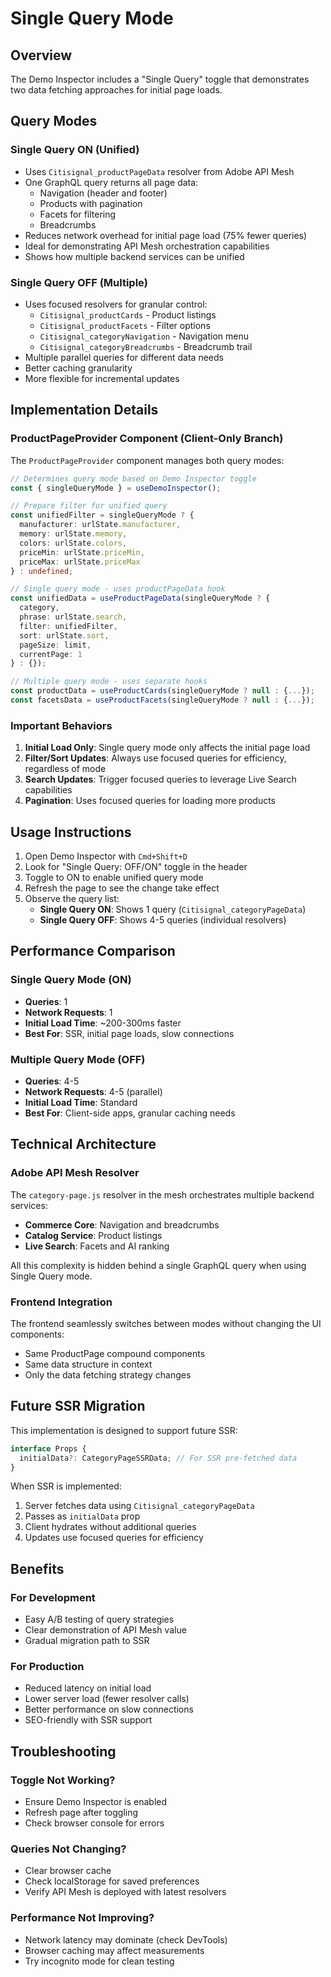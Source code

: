 # Single Query Mode

## Overview

The Demo Inspector includes a "Single Query" toggle that demonstrates two data fetching approaches for initial page loads.

## Query Modes

### Single Query ON (Unified)
- Uses `Citisignal_productPageData` resolver from Adobe API Mesh
- One GraphQL query returns all page data:
  - Navigation (header and footer)
  - Products with pagination
  - Facets for filtering
  - Breadcrumbs
- Reduces network overhead for initial page load (75% fewer queries)
- Ideal for demonstrating API Mesh orchestration capabilities
- Shows how multiple backend services can be unified

### Single Query OFF (Multiple)
- Uses focused resolvers for granular control:
  - `Citisignal_productCards` - Product listings
  - `Citisignal_productFacets` - Filter options
  - `Citisignal_categoryNavigation` - Navigation menu
  - `Citisignal_categoryBreadcrumbs` - Breadcrumb trail
- Multiple parallel queries for different data needs
- Better caching granularity
- More flexible for incremental updates

## Implementation Details

### ProductPageProvider Component (Client-Only Branch)

The `ProductPageProvider` component manages both query modes:

```typescript
// Determines query mode based on Demo Inspector toggle
const { singleQueryMode } = useDemoInspector();

// Prepare filter for unified query
const unifiedFilter = singleQueryMode ? {
  manufacturer: urlState.manufacturer,
  memory: urlState.memory,
  colors: urlState.colors,
  priceMin: urlState.priceMin,
  priceMax: urlState.priceMax
} : undefined;

// Single query mode - uses productPageData hook
const unifiedData = useProductPageData(singleQueryMode ? {
  category,
  phrase: urlState.search,
  filter: unifiedFilter,
  sort: urlState.sort,
  pageSize: limit,
  currentPage: 1
} : {});

// Multiple query mode - uses separate hooks
const productData = useProductCards(singleQueryMode ? null : {...});
const facetsData = useProductFacets(singleQueryMode ? null : {...});
```

### Important Behaviors

1. **Initial Load Only**: Single query mode only affects the initial page load
2. **Filter/Sort Updates**: Always use focused queries for efficiency, regardless of mode
3. **Search Updates**: Trigger focused queries to leverage Live Search capabilities
4. **Pagination**: Uses focused queries for loading more products

## Usage Instructions

1. Open Demo Inspector with `Cmd+Shift+D`
2. Look for "Single Query: OFF/ON" toggle in the header
3. Toggle to ON to enable unified query mode
4. Refresh the page to see the change take effect
5. Observe the query list:
   - **Single Query ON**: Shows 1 query (`Citisignal_categoryPageData`)
   - **Single Query OFF**: Shows 4-5 queries (individual resolvers)

## Performance Comparison

### Single Query Mode (ON)
- **Queries**: 1
- **Network Requests**: 1
- **Initial Load Time**: ~200-300ms faster
- **Best For**: SSR, initial page loads, slow connections

### Multiple Query Mode (OFF)
- **Queries**: 4-5
- **Network Requests**: 4-5 (parallel)
- **Initial Load Time**: Standard
- **Best For**: Client-side apps, granular caching needs

## Technical Architecture

### Adobe API Mesh Resolver
The `category-page.js` resolver in the mesh orchestrates multiple backend services:
- **Commerce Core**: Navigation and breadcrumbs
- **Catalog Service**: Product listings
- **Live Search**: Facets and AI ranking

All this complexity is hidden behind a single GraphQL query when using Single Query mode.

### Frontend Integration
The frontend seamlessly switches between modes without changing the UI components:
- Same ProductPage compound components
- Same data structure in context
- Only the data fetching strategy changes

## Future SSR Migration

This implementation is designed to support future SSR:

```typescript
interface Props {
  initialData?: CategoryPageSSRData; // For SSR pre-fetched data
}
```

When SSR is implemented:
1. Server fetches data using `Citisignal_categoryPageData`
2. Passes as `initialData` prop
3. Client hydrates without additional queries
4. Updates use focused queries for efficiency

## Benefits

### For Development
- Easy A/B testing of query strategies
- Clear demonstration of API Mesh value
- Gradual migration path to SSR

### For Production
- Reduced latency on initial load
- Lower server load (fewer resolver calls)
- Better performance on slow connections
- SEO-friendly with SSR support

## Troubleshooting

### Toggle Not Working?
- Ensure Demo Inspector is enabled
- Refresh page after toggling
- Check browser console for errors

### Queries Not Changing?
- Clear browser cache
- Check localStorage for saved preferences
- Verify API Mesh is deployed with latest resolvers

### Performance Not Improving?
- Network latency may dominate (check DevTools)
- Browser caching may affect measurements
- Try incognito mode for clean testing
